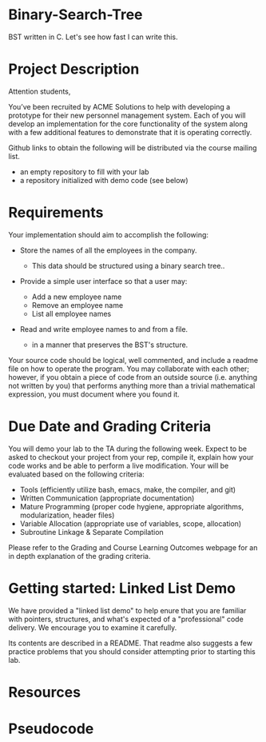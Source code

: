 # Binary-Search-Tree
BST written in C. Let's see how fast I can write this. 

Project Description
======

Attention students,

You’ve been recruited by ACME Solutions to help with developing a prototype for their new personnel management system.  Each of you will develop an implementation for the core functionality of the system along with a few additional features to demonstrate that it is operating correctly.  

Github links to obtain the following will be distributed via the course mailing list. 

- an empty repository to fill with your lab
- a repository initialized with demo code (see below) 


Requirements
============

Your implementation should aim to accomplish the following:

- Store the names of all the employees in the company.
  - This data should be structured using a binary search tree..

- Provide a simple user interface so that a user may:
  - Add a new employee name
  - Remove an employee name
  - List all employee names

- Read and write employee names to and from a file. 
  - in a manner that preserves the BST's structure.
  
Your source code should be logical, well commented, and include a readme file on how to operate the program.  You may collaborate with each other; however, if you obtain a piece of code from an outside source (i.e. anything not written by you) that performs anything more than a trivial mathematical expression, you must document where you found it.  

Due Date and Grading Criteria
=============================

You will demo your lab to the TA during the following week.  Expect to be asked to checkout your project from your rep, compile it, explain how your code works and be able to perform a live modification.  Your will be evaluated based on the following criteria:

- Tools (efficiently utilize bash, emacs, make, the compiler, and git)
- Written Communication (appropriate documentation)
- Mature Programming (proper code hygiene, appropriate algorithms, modularization, header files)
- Variable Allocation (appropriate use of variables, scope, allocation)
- Subroutine Linkage & Separate Compilation 

Please refer to the Grading and Course Learning Outcomes webpage for an in depth explanation of the grading criteria.

Getting started: Linked List Demo
=================================

We have provided a "linked list demo" to help enure that you are familiar with pointers, structures, and what's expected of a "professional" code delivery.  We encourage you to examine it carefully.

Its contents are described in a README.  That readme also suggests a few practice problems that you should consider attempting prior to starting this lab.

Resources 
=========

Pseudocode
=========


